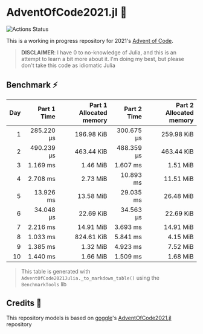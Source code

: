 # AdventOfCode2021.jl 🎄

![Actions Status](https://github.com/rafaeelaudibert/adventofcode2021.jl/actions/workflows/ci.yml/badge.svg)

This is a working in progress repository for 2021's [Advent of Code](https://adventofcode.com/2021).

> **DISCLAIMER**: I have 0 to no-knowledge of Julia, and this is an attempt to learn a bit more about it. I'm doing my best, but please don't take this code as idiomatic Julia

## Benchmark ⚡

| Day | Part 1 Time | Part 1 Allocated memory | Part 2 Time | Part 2 Allocated memory |
| --: | ----------: | ----------------------: | ----------: | ----------------------: |
|   1 |  285.220 μs |              196.98 KiB |  300.675 μs |              259.98 KiB |
|   2 |  490.239 μs |              463.44 KiB |  488.359 μs |              463.44 KiB |
|   3 |    1.169 ms |                1.46 MiB |    1.607 ms |                1.51 MiB |
|   4 |    2.708 ms |                2.73 MiB |   10.893 ms |               11.51 MiB |
|   5 |   13.926 ms |               13.58 MiB |   29.035 ms |               26.48 MiB |
|   6 |   34.048 μs |               22.69 KiB |   34.563 μs |               22.69 KiB |
|   7 |    2.216 ms |               14.91 MiB |    3.693 ms |               14.91 MiB |
|   8 |    1.033 ms |              824.61 KiB |    5.841 ms |                4.15 MiB |
|   9 |    1.385 ms |                1.32 MiB |    4.923 ms |                7.52 MiB |
|  10 |    1.440 ms |                1.66 MiB |    1.509 ms |                1.68 MiB |

> This table is generated with `AdventOfCode2021Julia._to_markdown_table()` using the `BenchmarkTools` lib

## Credits 🧙

This repository models is based on [goggle](https://github.com/goggle)'s [AdventOfCode2021.jl](https://github.com/goggle/AdventOfCode2021.jl) repository
